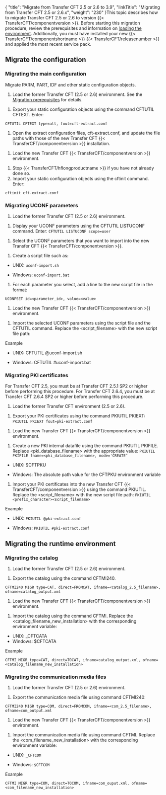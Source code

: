 {
    "title": "Migrate from Transfer CFT 2.5 or 2.6 to 3.9",
    "linkTitle": "Migrating from Transfer CFT 2.5 or 2.6.x",
    "weight": "230"
}This topic describes how to migrate Transfer CFT 2.5 or 2.6 to version {{< TransferCFT/componentversion  >}}. Before starting this migration procedure, review the prerequisites and information on [loading the environment](../). Additionally, you must have installed your new {{< TransferCFT/componentshortname  >}} {{< TransferCFT/releasenumber  >}} and applied the most recent service pack.

## Migrate the configuration

### Migrating the main configuration

Migrate PARM, PART, IDF and other static configuration objects.

1.  Load the former Transfer CFT (2.5 or 2.6) environment. See the <a href="../" class="MCXref xref">Migration prerequisites</a> for details.

<!-- -->

1.  Export your static configuration objects using the command CFTUTIL CFTEXT. Enter:

<!-- -->



    CFTUTIL CFTEXT type=all, fout=cft-extract.conf

1.  Open the extract configuration files, cft-extract.conf, and update the file paths with those of the new Transfer CFT {{< TransferCFT/componentversion >}} installation.

<!-- -->

1.  Load the new Transfer CFT {{< TransferCFT/componentversion >}} environment.

<!-- -->

1.  Stop {{< TransferCFT/hflongproductname >}} if you have not already done so.
2.  Import your static configuration objects using the cftinit command.  
    Enter:

<!-- -->


    cftinit cft-extract.conf

### Migrating UCONF parameters

1.  Load the former Transfer CFT (2.5 or 2.6) environment.

<!-- -->

1.  Display your UCONF parameters using the CFTUTIL LISTUCONF command. Enter: `CFTUTIL LISTUCONF scope=user`

<!-- -->

1.  Select the UCONF parameters that you want to import into the new Transfer CFT {{< TransferCFT/componentversion >}}.

<!-- -->

1.  Create a script file such as:

-   UNIX: `uconf-import.sh`

-   Windows: `uconf-import.bat`

1.  For each parameter you select, add a line to the new script file in the format:

<!-- -->



    UCONFSET id=<parameter_id>, value=<value>

1.  Load the new Transfer CFT {{< TransferCFT/componentversion >}} environment.

<!-- -->

1.  Import the selected UCONF parameters using the script file and the CFTUTIL command. Replace the &lt;script\_filename> with the new script file path:

<!-- -->

Example

-   UNIX: CFTUTIL @uconf-import.sh

<!-- -->

-   Windows: CFTUTIL #uconf-import.bat

### Migrating PKI certificates

For Transfer CFT 2.5, you must be at Transfer CFT 2.5.1 SP2 or higher before performing this procedure. For Transfer CFT 2.6.4, you must be at Transfer CFT 2.6.4 SP2 or higher before performing this procedure.

1.  Load the former Transfer CFT environment (2.5 or 2.6).

<!-- -->

1.  Export your PKI certificates using the command PKIUTIL PKIEXT: `PKIUTIL PKIEXT fout=pki-extract.conf`

<!-- -->

1.  Load the new Transfer CFT {{< TransferCFT/componentversion >}} environment.

<!-- -->

1.  Create a new PKI internal datafile using the command PKIUTIL PKIFILE. Replace &lt;pki\_database\_filename> with the appropriate value: `PKIUTIL PKIFILE fname=<pki_database_filename>, mode='CREATE’`

-   UNIX: $CFTPKU

-   Windows: The absolute path value for the CFTPKU environment variable

1.  Import your PKI certificates into the new Transfer CFT {{< TransferCFT/componentversion >}} using the command PKIUTIL. Replace the &lt;script\_filename> with the new script file path: `PKIUTIL <prefix_character><script_filename>`

Example

-   UNIX: `PKIUTIL @pki-extract.conf`

<!-- -->

-   Windows: `PKIUTIL #pki-extract.conf`

## Migrating the runtime environment

### Migrating the catalog

1.  Load the former Transfer CFT (2.5 or 2.6) environment.

<!-- -->

1.  Export the catalog using the command CFTMI240.

<!-- -->


    CFTMI240 MIGR type=CAT, direct=FROMCAT, ifname=<catalog_2.5_filename>, ofname=catalog_output.xml

1.  Load the new Transfer CFT {{< TransferCFT/componentversion >}} environment.

<!-- -->

1.  Import the catalog using the command CFTMI. Replace the &lt;catalog\_filename\_new\_installation> with the corresponding environment variable:

-   UNIX: \_CFTCATA
-   Windows: $CFTCATA

Example


    CFTMI MIGR type=CAT, direct=TOCAT, ifname=catalog_output.xml, ofname=<catalog_filename_new_installation>

### Migrating the communication media files

1.  Load the former Transfer CFT (2.5 or 2.6) environment.

<!-- -->

1.  Export the communication media file using command CFTMI240:

<!-- -->



    CFTMI240 MIGR type=COM, direct=FROMCOM, ifname=<com_2.5_filename>, ofname=com_output.xml

1.  Load the new Transfer CFT {{< TransferCFT/componentversion >}} environment.

<!-- -->

1.  Import the communication media file using command CFTMI. Replace the &lt;com\_filename\_new\_installation> with the corresponding environment variable:

-   UNIX: `_CFTCOM`

<!-- -->

-   Windows: `$CFTCOM`

Example


    CFTMI MIGR type=COM, direct=TOCOM, ifname=com_ouput.xml, ofname=<com_filename_new_installation>
